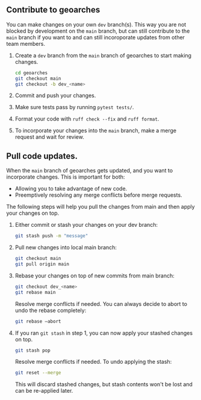 
## Contribute to geoarches

You can make changes on your own `dev` branch(s). This way you are not blocked by development on the `main` branch, but can still contribute to the `main` branch if you want to and can still incoroporate updates from other team members.

1. Create a `dev` branch from the `main` branch of geoarches to start making changes.
    ```sh
    cd geoarches
    git checkout main
    git checkout -b dev_<name>
    ```

2. Commit and push your changes. 
3. Make sure tests pass by running `pytest tests/`.
4. Format your code with `ruff check --fix` and `ruff format`.
5. To incorporate your changes into the `main` branch, make a merge request and wait for review.

## Pull code updates.

When the `main` branch of geoarches gets updated, and you want to incorporate changes.
This is important for both:
- Allowing you to take advantage of new code.
- Preemptively resolving any merge conflicts before merge requests.

The following steps will help you pull the changes from main and then apply your changes on top.
1. Either commit or stash your changes on your dev branch:
    ```sh
    git stash push -m "message"
    ```

2. Pull new changes into local main branch:
    ```sh
    git checkout main
    git pull origin main
    ```

3. Rebase your changes on top of new commits from main branch:
    ```sh
    git checkout dev_<name>
    git rebase main
    ```

    Resolve merge conflicts if needed. You can always decide to abort to undo the rebase completely:
    ```sh
    git rebase –abort
    ```

5. If you ran `git stash` in step 1, you can now apply your stashed changes on top.
    ```sh
    git stash pop
    ```

    Resolve merge conflicts if needed. To undo applying the stash:
    ```sh
    git reset --merge
    ```
    This will discard stashed changes, but stash contents won't be lost and can be re-applied later.